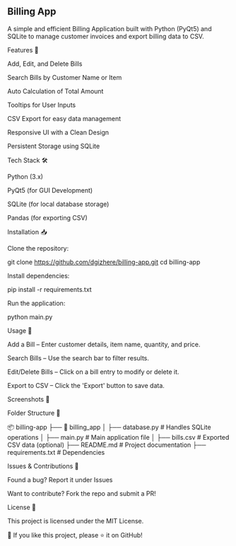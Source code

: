 ## Billing App

A simple and efficient Billing Application built with Python (PyQt5) and SQLite to manage customer invoices and export billing data to CSV.

Features 🚀

Add, Edit, and Delete Bills

Search Bills by Customer Name or Item

Auto Calculation of Total Amount

Tooltips for User Inputs

CSV Export for easy data management

Responsive UI with a Clean Design

Persistent Storage using SQLite

Tech Stack 🛠️

Python (3.x)

PyQt5 (for GUI Development)

SQLite (for local database storage)

Pandas (for exporting CSV)

Installation 📥

Clone the repository:

git clone https://github.com/dgizhere/billing-app.git
cd billing-app

Install dependencies:

pip install -r requirements.txt

Run the application:

python main.py

Usage 📝

Add a Bill – Enter customer details, item name, quantity, and price.

Search Bills – Use the search bar to filter results.

Edit/Delete Bills – Click on a bill entry to modify or delete it.

Export to CSV – Click the 'Export' button to save data.

Screenshots 📸



Folder Structure 📂

📦 billing-app
├── 📂 billing_app
│   ├── database.py  # Handles SQLite operations
│   ├── main.py      # Main application file
│   ├── bills.csv    # Exported CSV data (optional)
├── README.md        # Project documentation
├── requirements.txt # Dependencies

Issues & Contributions 🤝

Found a bug? Report it under Issues

Want to contribute? Fork the repo and submit a PR!

License 📜

This project is licensed under the MIT License.

🌟 If you like this project, please ⭐ it on GitHub!
